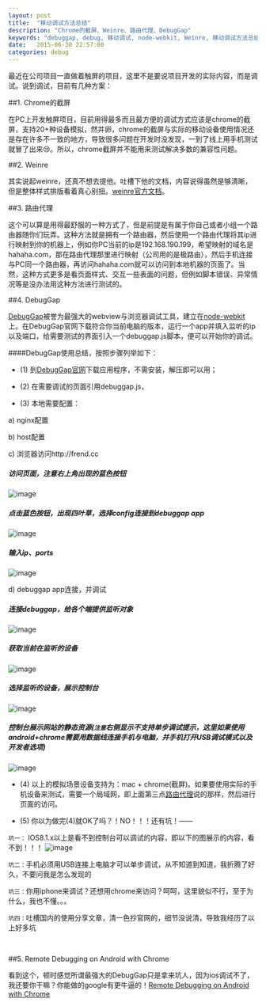 ```yaml
---
layout: post
title:  "移动调试方法总结"
description: "Chrome的截屏、Weinre、路由代理、DebugGap"
keywords: "debuggap, debug, 移动调试, node-webkit, Weinre, 移动调试方法总结"
date:   2015-06-30 22:57:00
categories: debug
---
```


最近在公司项目一直做着触屏的项目，这里不是要说项目开发的实际内容，而是调试。说到调试，目前有几种方案：

##1. Chrome的截屏

在PC上开发触屏项目，目前用得最多而且最方便的调试方式应该是chrome的截屏，支持20+种设备模拟，然并卵，chrome的截屏与实际的移动设备使用情况还是存在许多不一致的地方，导致很多问题在开发时没发现，一到了线上用手机测试就冒了出来😢。所以，chrome截屏并不能用来测试解决多数的兼容性问题。

##2. Weinre

其实说起weinre，还真不想去提他。吐槽下他的文档，内容说得虽然是够清晰，但是整体样式排版看着真心别扭。[weinre官方文档](http://people.apache.org/~pmuellr/weinre/docs/latest/)。

##3. 路由代理

这个可以算是用得最舒服的一种方式了，但是前提是有属于你自己或者小组一个路由器随你们玩弄。这种方法就是拥有一个路由器，然后使用一个路由代理将其ip进行映射到你的机器上，例如你PC当前的ip是192.168.190.199，希望映射的域名是hahaha.com，那在路由代理那里进行映射（公司用的是极路由），然后手机连接与PC同一个路由器，再访问hahaha.com就可以访问到本地机器的页面了。当然，这种方式更多是看页面样式、交互一些表面的问题，但例如脚本错误、异常情况等是没办法用这种方法进行测试的。

##4. DebugGap

[DebugGap](http://www.debuggap.com/)被誉为最强大的webview与浏览器调试工具，建立在[node-webkit](https://github.com/nwjs/nw.js)上。在DebugGap官网下载符合你当前电脑的版本，运行一个app并填入监听的ip以及端口，给需要测试的界面引入一个debuggap.js脚本，便可以开始你的调试。

####DebugGap使用总结，按照步骤列举如下：

- (1) 到[DebugGap官网](http://www.debuggap.com/)下载应用程序，不需安装，解压即可以用；

- (2) 在需要调试的页面引用debuggap.js，

- (3) 本地需要配置：

a) nginx配置

b) host配置

c) 浏览器访问http://frend.cc
<br/>

##### 访问页面，注意右上角出现的蓝色按钮
![image](https://frender.github.io/blog/images/post/debuggap/browser-step1.png)

##### 点击蓝色按钮，出现四叶草，选择config连接到debuggap app
![image](https://frender.github.io/blog/images/post/debuggap/browser-step2.png) 

##### 输入ip、ports
![image](https://frender.github.io/blog/images/post/debuggap/browser-step3.png)

d) debuggap app连接，并调试
<br/>

##### 连接debuggap，给各个端提供监听对象
![image](https://frender.github.io/blog/images/post/debuggap/debuggap-step1.png) 

##### 获取当前在监听的设备
![image](https://frender.github.io/blog/images/post/debuggap/debuggap-step2.png) 

##### 选择监听的设备，展示控制台
![image](https://frender.github.io/blog/images/post/debuggap/debuggap-step3.png)

##### 控制台展示网站的静态资源(`注意`右侧显示不支持单步调试提示，这里如果使用android+chrome需要用数据线连接手机与电脑，并手机打开USB调试模式以及开发者选项)
![image](https://frender.github.io/blog/images/post/debuggap/debuggap-step4.png) 

- (4) 以上的模拟场景设备支持为：mac + chrome(截屏)。如果要使用实际的手机设备来测试，需要一个局域网，即上面第三点[路由代理](#路由代理)说的那样，然后进行页面的访问。

- (5) 你以为做完(4)就OK了吗？！NO！！！还有坑！—— 

`坑一：` IOS8.1.x以上是看不到控制台可以调试的内容，即以下的图展示的内容，看不到！！！
![image](https://frender.github.io/blog/images/post/debuggap/debuggap-step3.png) 

`坑二：`手机必须用USB连接上电脑才可以单步调试，从不知道到知道，我折腾了好久，不要问我是怎么发现的

`坑三：`你用iphone来调试？还想用chrome来访问？呵呵，这里貌似不行，至于为什么，我也不懂。。。

`坑四：`吐槽国内的使用分享文章，清一色抄官网的，细节没说清，导致我经历了以上好多坑

<br/>

##5. Remote Debugging on Android with Chrome

看到这个，顿时感觉所谓最强大的DebugGap只是拿来坑人，因为ios调试不了，我还要你干嘛？你能做的google有更牛逼的！[Remote Debugging on Android with Chrome](https://developer.chrome.com/devtools/docs/remote-debugging)


